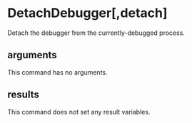 # DetachDebugger[,detach]

Detach the debugger from the currently-debugged process.

## arguments
This command has no arguments.

## results
This command does not set any result variables.

